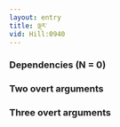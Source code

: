 ```yaml
---
layout: entry
title: ལྡར་
vid: Hill:0940
---
```

### Dependencies (N = 0)


### Two overt arguments


### Three overt arguments
